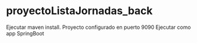 # proyectoListaJornadas_back
Ejecutar maven install.
Proyecto configurado en puerto 9090
Ejecutar como app SpringBoot